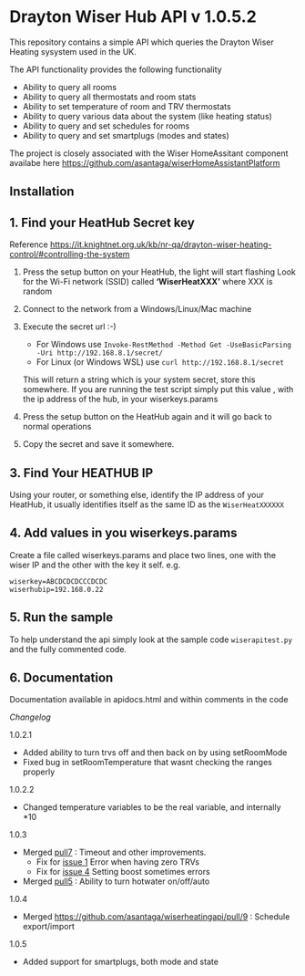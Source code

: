 # Drayton Wiser Hub API v 1.0.5.2

This repository contains a simple API which queries the Drayton Wiser Heating sysystem used in the UK.

The API functionality provides the following functionality
- Ability to query all rooms
- Ability to query all thermostats and room stats
- Ability to set temperature of room and TRV thermostats
- Ability to query various data about the system (like heating status)
- Ability to query and set schedules for rooms
- Ability to query and set smartplugs (modes and states)

The project is closely associated with the Wiser HomeAssitant component availabe here https://github.com/asantaga/wiserHomeAssistantPlatform

## Installation



## 1. Find your HeatHub Secret key
Reference https://it.knightnet.org.uk/kb/nr-qa/drayton-wiser-heating-control/#controlling-the-system
1. Press the setup button on your HeatHub, the light will start flashing
Look for the Wi-Fi network (SSID) called **‘WiserHeatXXX’** where XXX is random
2. Connect to the network from a Windows/Linux/Mac machine
3. Execute the secret url :-)
   * For Windows use `Invoke-RestMethod -Method Get -UseBasicParsing -Uri http://192.168.8.1/secret/` 
   * For Linux (or Windows WSL) use `curl http://192.168.8.1/secret`

   This will return a string which is your system secret, store this somewhere. If you are running the test script simply put this value , with the ip address of the hub, in your wiserkeys.params

4. Press the setup button on the HeatHub again and it will go back to normal operations
5. Copy the secret and save it somewhere.
## 3. Find Your HEATHUB IP

Using your router, or something else, identify the IP address of your HeatHub, it usually identifies itself as the same ID as the ``WiserHeatXXXXXX`` 

## 4. Add values in you wiserkeys.params
Create a file called wiserkeys.params and place two lines, one with the wiser IP and the other with the key it self. 
e.g.
```
wiserkey=ABCDCDCDCCCDCDC
wiserhubip=192.168.0.22
```

## 5. Run the sample
To help understand the api simply look at the sample code ```wiserapitest.py``` and the fully commented code. 

## 6. Documentation

Documentation available in apidocs.html and within comments in the code

*Changelog*

1.0.2.1 
* Added ability to turn trvs off and then back on by using setRoomMode
* Fixed bug in setRoomTemperature that wasnt checking the ranges properly

1.0.2.2
* Changed temperature variables to be the real variable, and internally *10 

1.0.3
* Merged [pull7](https://github.com/asantaga/wiserheatingapi/pull/7) : Timeout and other improvements. 
    * Fix for [issue 1](https://github.com/asantaga/wiserheatingapi/issues/1) Error when having zero TRVs
    * Fix for [issue 4](https://github.com/asantaga/wiserheatingapi/issues/4)  Setting boost sometimes errors
* Merged [pull5](https://github.com/asantaga/wiserheatingapi/pull/5) :  Ability to turn hotwater on/off/auto 

1.0.4 
* Merged https://github.com/asantaga/wiserheatingapi/pull/9 : Schedule export/import

1.0.5
* Added support for smartplugs, both mode and state
  

